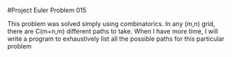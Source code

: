 #Project Euler Problem 015

This problem was solved simply using combinatorics. In any (m,n) grid, there are C(m+n,m) different paths to take. When I have more time, I will write a program to exhaustively list all the possible paths for this particular problem
